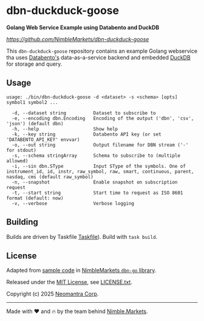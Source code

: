 # dbn-duckduck-goose

**Golang Web Service Example using Databento and DuckDB**

*https://github.com/NimbleMarkets/dbn-duckduck-goose*

This `dbn-duckduck-goose` repository contains an example Golang webservice tha uses [Databento's](https://databento.com) data-as-a-service backend and embedded [DuckDB](https://duckdb.org) for storage and query.  


## Usage

```
usage: ./bin/dbn-duckduck-goose -d <dataset> -s <schema> [opts] symbol1 symbol2 ...

  -d, --dataset string          Dataset to subscribe to 
  -e, --encoding dbn.Encoding   Encoding of the output ('dbn', 'csv', 'json') (default dbn)
  -h, --help                    Show help
  -k, --key string              Databento API key (or set 'DATABENTO_API_KEY' envvar)
  -o, --out string              Output filename for DBN stream ('-' for stdout)
  -s, --schema stringArray      Schema to subscribe to (multiple allowed)
  -i, --sin dbn.SType           Input SType of the symbols. One of instrument_id, id, instr, raw_symbol, raw, smart, continuous, parent, nasdaq, cms (default raw_symbol)
  -n, --snapshot                Enable snapshot on subscription request
  -t, --start string            Start time to request as ISO 8601 format (default: now)
  -v, --verbose                 Verbose logging
```

## Building

Builds are driven by Taskfile [Taskfile](https://taskfile.dev)). Build with `task build`.

## License

Adapted from [sample code](https://github.com/NimbleMarkets/dbn-go/blob/main/cmd/dbn-go-live/main.go) in  [NimbleMarkets `dbn-go` library](https://github.com/NimbleMarkets/dbn-go).

Released under the [MIT License](https://en.wikipedia.org/wiki/MIT_License), see [LICENSE.txt](./LICENSE.txt).

Copyright (c) 2025 [Neomantra Corp](https://www.neomantra.com).   

----
Made with :heart: and :fire: by the team behind [Nimble.Markets](https://nimble.markets).
